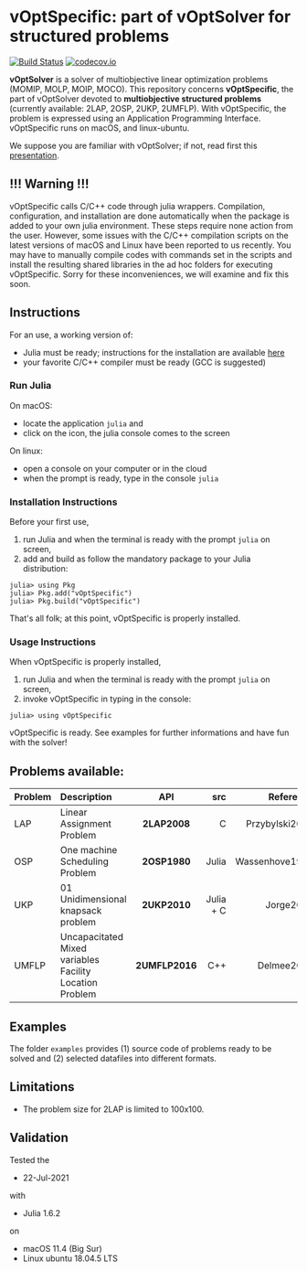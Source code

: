# vOptSpecific: part of vOptSolver for structured problems

[![Build Status](https://travis-ci.org/vOptSolver/vOptSpecific.jl.svg?branch=master)](https://travis-ci.org/vOptSolver/vOptSpecific.jl)
[![codecov.io](http://codecov.io/github/vOptSolver/vOptSpecific.jl/coverage.svg?branch=master)](http://codecov.io/github/vOptSolver/vOptSpecific.jl?branch=master)

**vOptSolver** is a solver of multiobjective linear optimization problems (MOMIP, MOLP, MOIP, MOCO).
This repository concerns **vOptSpecific**, the part of vOptSolver devoted to **multiobjective structured problems** (currently available: 2LAP, 2OSP, 2UKP, 2UMFLP). With vOptSpecific, the problem is expressed using an Application Programming Interface. vOptSpecific runs on macOS, and linux-ubuntu.

We suppose you are familiar with vOptSolver; if not, read first this [presentation](https://voptsolver.github.io/vOptSolver/).

## !!! Warning !!! 
vOptSpecific calls C/C++ code through julia wrappers. Compilation, configuration, and installation are done automatically when the package is added to your own julia environment. These steps require none action from the user. However, some issues with the C/C++ compilation scripts on the latest versions of macOS and Linux have been reported to us recently. You may have to manually compile codes with commands set in the scripts and install the resulting shared libraries in the ad hoc folders for executing vOptSpecific. Sorry for these inconveniences, we will examine and fix this soon.

## Instructions 
For an use, a working version of:
- Julia must be ready; instructions for the installation are available [here](https://julialang.org/downloads/)
- your favorite C/C++ compiler must be ready (GCC is suggested)

### Run Julia

On macOS:

- locate the application `julia` and 
- click on the icon, the julia console comes to the screen

On linux:

- open a console on your computer or in the cloud
- when the prompt is ready, type in the console `julia`

### Installation Instructions

Before your first use, 
1. run Julia and when the terminal is ready with the prompt `julia` on screen, 
2. add and build as follow the mandatory package to your Julia distribution: 

```
julia> using Pkg
julia> Pkg.add("vOptSpecific")
julia> Pkg.build("vOptSpecific")
```

That's all folk; at this point, vOptSpecific is properly installed.

### Usage Instructions

When vOptSpecific is properly installed,

1. run Julia and when the terminal is ready with the prompt `julia` on screen, 
2. invoke vOptSpecific in typing in the console:
```
julia> using vOptSpecific
```
vOptSpecific is ready. See examples for further informations and have fun with the solver!

## Problems available:

| Problem | Description                        | API           | src      | Reference      |
|:--------|:-----------------------------------|:-------------:| --------:| --------------:|
| LAP     | Linear Assignment Problem          | **2LAP2008**  | C        | Przybylski2008 |
| OSP     | One machine Scheduling Problem     | **2OSP1980**  | Julia    | Wassenhove1980 |
| UKP     | 01 Unidimensional knapsack problem | **2UKP2010**  | Julia + C  | Jorge2010 |
| UMFLP   | Uncapacitated Mixed variables Facility Location Problem |**2UMFLP2016**| C++ | Delmee2017|

## Examples 
The folder `examples` provides (1) source code of problems ready to be solved and (2) selected datafiles into different formats.

## Limitations
- The problem size for 2LAP is limited to 100x100.

## Validation 

Tested the

-    22-Jul-2021 

with

  -    Julia 1.6.2
 
on

  -    macOS 11.4 (Big Sur)
  -    Linux ubuntu 18.04.5 LTS

